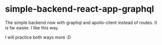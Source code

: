# simple-backend-react-app-graphql

The simple backend now with graphql and apollo-client instead of routes. It is far easier. I like this way.

I will practice both ways more :D

